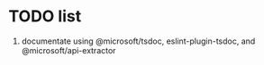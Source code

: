 # TODO list

1. documentate using @microsoft/tsdoc, eslint-plugin-tsdoc, and @microsoft/api-extractor
